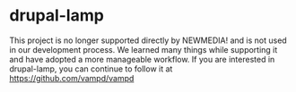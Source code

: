 drupal-lamp
=================

This project is no longer supported directly by NEWMEDIA! and is not used in our development process.  We learned many things while supporting it and have adopted a more manageable workflow.  If you are interested in drupal-lamp, you can continue to follow it at https://github.com/vampd/vampd